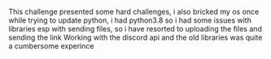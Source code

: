 This challenge presented some hard challenges, i also bricked my os once while trying to update python, i had python3.8 so i had some issues with libraries esp with sending files, so i have resorted to uploading the files and sending the link
Working with the discord api and the old libraries was quite a cumbersome experince
